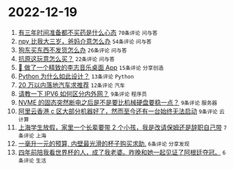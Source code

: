 # 2022-12-19

1. [有三年时间准备都不买药是什么心态](https://www.v2ex.com/t/903408) `70条评论` `问与答`
1. [npy 比我大三岁，爸妈介意怎么办](https://www.v2ex.com/t/903412) `54条评论` `问与答`
1. [狗东买东西不发货怎么办](https://www.v2ex.com/t/903402) `26条评论` `问与答`
1. [抗原这玩意怎么买？](https://www.v2ex.com/t/903398) `22条评论` `问与答`
1. [🤖 做了一个精致的李志音乐桌面 App](https://www.v2ex.com/t/903400) `15条评论` `分享创造`
1. [Python 为什么如此设计？](https://www.v2ex.com/t/903396) `13条评论` `Python`
1. [20 万以内落地汽车求推荐](https://www.v2ex.com/t/903417) `12条评论` `汽车`
1. [请教一下 IPV6 如何区分内外网？](https://www.v2ex.com/t/903406) `9条评论` `程序员`
1. [NVME 的固态突然断电之后是不是要比机械硬盘要稳一点？](https://www.v2ex.com/t/903403) `9条评论` `服务器`
1. [阿里云香港 c 区大部分机器好了，然而至今还有一台始终无法启动](https://www.v2ex.com/t/903395) `9条评论` `云计算`
1. [上海学生放假，家里一个长辈要带 2 个小孩，我是改请保姆还是辞职自己带](https://www.v2ex.com/t/903399) `7条评论` `上海`
1. [一毫升一元的预算, 内壁最光滑的杯子购买求助.](https://www.v2ex.com/t/903418) `6条评论` `分享发现`
1. [四年前陪我看世界杯的人，成了我老婆。昨晚和她一起见证了阿根廷夺冠。](https://www.v2ex.com/t/903409) `6条评论` `生活`
